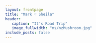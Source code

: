 ```yaml
---
layout: frontpage
title: "Mark ♡ Sheila"
header:
   caption: "It's Road Trip"
   image_fullwidth: "ms/nzMushroom.jpg"
include_posts: false
---
```


<div id="" class="" data-reveal="">
</div>